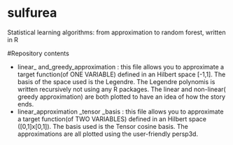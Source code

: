 # sulfurea
Statistical learning algorithms: from approximation to random forest, written in R

#Repository contents

* linear_ and_greedy_approximation : this file allows you to approximate a target function(of ONE VARIABLE) defined in an Hilbert space [-1,1]. The basis of the space used is the Legendre. The Legendre polynomis is written recursively not using any R packages. The linear and non-linear( greedy approximation) are both plotted to have an idea of how the story ends.
* linear_approximation _tensor _basis : this file allows you to approximate a target function(of TWO VARIABLES) defined in an Hilbert space ([0,1]x[0,1]). The basis used is the Tensor cosine basis. The approximations are all plotted using the user-friendly persp3d.
